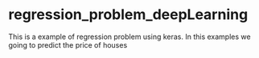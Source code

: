# regression_problem_deepLearning
This is a example of regression problem using keras. In this examples we going to predict the price of houses
